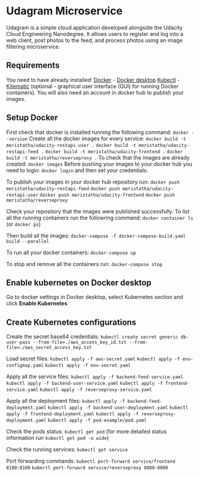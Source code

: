 # Udagram Microservice

Udagram is a simple cloud application developed alongside the Udacity Cloud Engineering Nanodegree. It allows users to register and log into a web client, post photos to the feed, and process photos using an image filtering microservice.

## Requirements

You need to have already installed:
[Docker](https://docs.docker.com/docker-for-windows/install/) -
[Docker desktop](https://hub.docker.com/editions/community/docker-ce-desktop-windows)
[Kubectl](https://kubernetes.io/docs/tasks/tools/install-kubectl/) -
[Kitematic](https://docs.docker.com/toolbox/) (optional - graphical user interface (GUI) for running Docker containers).
You will also need an account in docker hub to publish your images.

## Setup Docker

First check that docker is installed running the following command:
`docker --version`
Create all the docker images for every service:
`docker build -t meristatha/udacity-restapi-user .`
`docker build -t meristatha/udacity-restapi-feed .`
`docker build -t meristatha/udacity-frontend .`
`docker build -t meristatha/reverseproxy .`
To check that the images are already created:
`docker images`
Before pushing your images to your docker hub you need to login:
`docker login`
and then set your credentials.

To publish your images in your docker hub repository run:
`docker push meristatha/udacity-restapi-feed`
`docker push meristatha/udacity-restapi-user`
`docker push meristatha/udacity-frontend`
`docker push meristatha/reverseproxy`

Check your repository that the images were published successfully.
To list all the running containers run the followring command:
`docker container ls` (or `docker ps`)

Then build all the images:
`docker-compose -f docker-compose-build.yaml build --parallel`

To run all your docker containers:
`docker-compose up`

To stop and remove all the containers run:
`docker-compose stop`

## Enable kubernetes on Docker desktop

Go to docker settings in Docker desktop, select Kubernetes section and click **Enable Kubernetes**

## Create Kubernetes configurations

Create the secret base64 credentials:
`kubectl create secret generic db-user-pass --from-file=./aws_access_key_id.txt --from-file=./aws_secret_access_key.txt`

Load secret files:
`kubectl apply -f aws-secret.yaml`
`kubectl apply -f env-configmap.yaml`
`kubectl apply -f env-secret.yaml`

Apply all the service files:
`kubectl apply -f backend-feed-service.yaml`
`kubectl apply -f backend-user-service.yaml`
`kubectl apply -f frontend-service.yaml`
`kubectl apply -f reverseproxy-service.yaml`

Apply all the deployment files:
`kubectl apply -f backend-feed-deployment.yaml`
`kubectl apply -f backend-user-deployment.yaml`
`kubectl apply -f frontend-deployment.yaml`
`kubectl apply -f reverseproxy-deployment.yaml`
`kubectl apply -f pod-example/pod.yaml`

Check the pods status:
`kubectl get pod` (for more detailed status information run `kubectl get pod -o wide`)

Check the running services:
`kubectl get service`

Port forwarding commands:
`kubectl port-forward service/frontend 8100:8100`
`kubectl port-forward service/reverseproxy 8080:8080`
